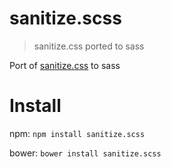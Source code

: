 # sanitize.scss
> sanitize.css ported to sass

Port of [sanitize.css](https://github.com/jonathantneal/sanitize.css) to sass

# Install
npm:
```npm install sanitize.scss```

bower:
```bower install sanitize.scss```
